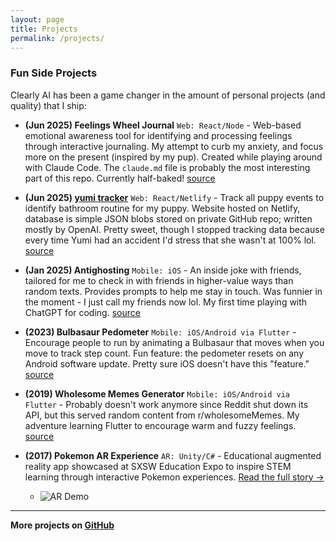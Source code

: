 ```yaml
---
layout: page
title: Projects
permalink: /projects/
---
```


### Fun Side Projects

Clearly AI has been a game changer in the amount of personal projects (and quality) that I ship:

- **(Jun 2025) Feelings Wheel Journal** `Web: React/Node` - Web-based emotional awareness tool for identifying and processing feelings through interactive journaling. My attempt to curb my anxiety, and focus more on the present (inspired by my pup). Created while playing around with Claude Code. The `claude.md` file is probably the most interesting part of this repo. Currently half-baked! [source](https://github.com/schen22/wins-tracker)

- **(Jun 2025) [yumi tracker](https://broccoli.mom/)** `Web: React/Netlify` - Track all puppy events to identify bathroom routine for my puppy. Website hosted on Netlify, database is simple JSON blobs stored on private GitHub repo; written mostly by OpenAI. Pretty sweet, though I stopped tracking data because every time Yumi had an accident I'd stress that she wasn't at 100% lol. [source](https://github.com/schen22/artoo-tracker-data)

- **(Jan 2025) Antighosting** `Mobile: iOS` - An inside joke with friends, tailored for me to check in with friends in higher-value ways than random texts. Provides prompts to help me stay in touch. Was funnier in the moment - I just call my friends now lol. My first time playing with ChatGPT for coding. [source](https://github.com/schen22/antighosting)

- **(2023) Bulbasaur Pedometer** `Mobile: iOS/Android via Flutter` - Encourage people to run by animating a Bulbasaur that moves when you move to track step count. Fun feature: the pedometer resets on any Android software update. Pretty sure iOS doesn't have this "feature." [source](https://github.com/schen22/pokestrides)

- **(2019) Wholesome Memes Generator** `Mobile: iOS/Android via Flutter` - Probably doesn't work anymore since Reddit shut down its API, but this served random content from r/wholesomeMemes. My adventure learning Flutter to encourage warm and fuzzy feelings. [source](https://github.com/schen22/boredForReddit)

- **(2017) Pokemon AR Experience** `AR: Unity/C#` - Educational augmented reality app showcased at SXSW Education Expo to inspire STEM learning through interactive Pokemon experiences. [Read the full story →](/reflections/projects/2017/03/11/Gotta-Catch-Em-All.html)
  - ![AR Demo]({{site.baseurl}}/assets/pokemil/ar_demo.gif)

---

**More projects on [GitHub](https://github.com/schen22)**
